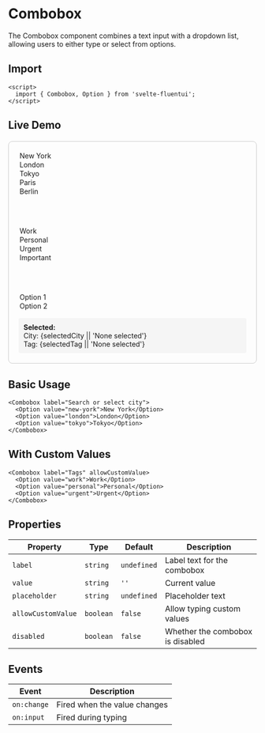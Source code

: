 # Combobox

The Combobox component combines a text input with a dropdown list, allowing users to either type or select from options.

## Import

```svelte
<script>
  import { Combobox, Option } from 'svelte-fluentui';
</script>
```

## Live Demo

<script>
  import { Combobox, Option } from 'svelte-fluentui';

  let selectedCity = '';
  let selectedTag = '';
</script>

<div style="padding: 20px; border: 1px solid #ccc; border-radius: 8px; margin: 20px 0;">
  <Combobox label="Search or select city" bind:value={selectedCity} placeholder="Type or select...">
    <Option value="new-york">New York</Option>
    <Option value="london">London</Option>
    <Option value="tokyo">Tokyo</Option>
    <Option value="paris">Paris</Option>
    <Option value="berlin">Berlin</Option>
  </Combobox>

  <br><br>

  <Combobox label="Tags" bind:value={selectedTag} allowCustomValue placeholder="Type custom values...">
    <Option value="work">Work</Option>
    <Option value="personal">Personal</Option>
    <Option value="urgent">Urgent</Option>
    <Option value="important">Important</Option>
  </Combobox>

  <br><br>

  <Combobox label="Disabled Combobox" disabled>
    <Option value="option1">Option 1</Option>
    <Option value="option2">Option 2</Option>
  </Combobox>

  <div style="margin-top: 15px; padding: 10px; background: #f5f5f5; border-radius: 4px;">
    <strong>Selected:</strong><br>
    City: {selectedCity || 'None selected'}<br>
    Tag: {selectedTag || 'None selected'}
  </div>
</div>

## Basic Usage

```svelte
<Combobox label="Search or select city">
  <Option value="new-york">New York</Option>
  <Option value="london">London</Option>
  <Option value="tokyo">Tokyo</Option>
</Combobox>
```

## With Custom Values

```svelte
<Combobox label="Tags" allowCustomValue>
  <Option value="work">Work</Option>
  <Option value="personal">Personal</Option>
  <Option value="urgent">Urgent</Option>
</Combobox>
```

## Properties

| Property | Type | Default | Description |
|----------|------|---------|-------------|
| `label` | `string` | `undefined` | Label text for the combobox |
| `value` | `string` | `''` | Current value |
| `placeholder` | `string` | `undefined` | Placeholder text |
| `allowCustomValue` | `boolean` | `false` | Allow typing custom values |
| `disabled` | `boolean` | `false` | Whether the combobox is disabled |

## Events

| Event | Description |
|-------|-------------|
| `on:change` | Fired when the value changes |
| `on:input` | Fired during typing |